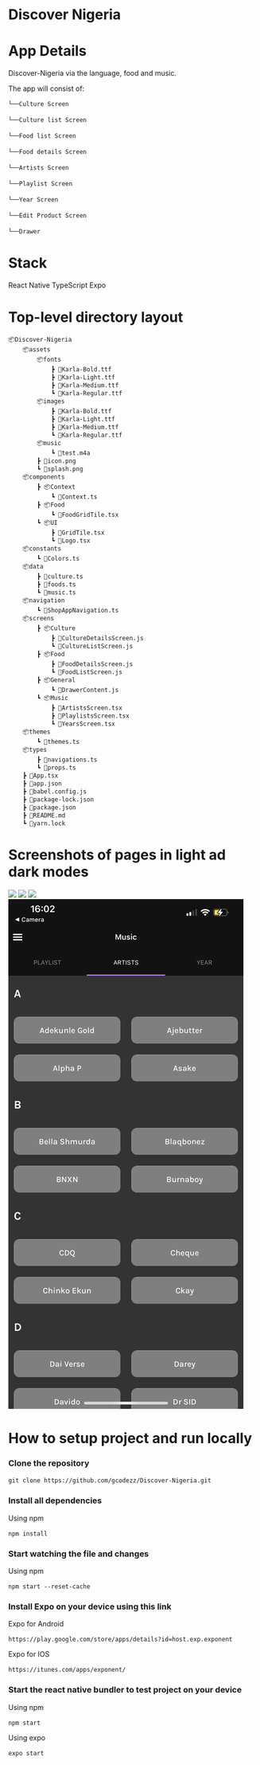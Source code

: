 # Discover Nigeria



# App Details
 Discover-Nigeria via the language, food and music.

The app will consist of:

    └──Culture Screen

    └──Culture list Screen

    └──Food list Screen

    └──Food details Screen

    └──Artists Screen

    └──Playlist Screen

    └──Year Screen

    └──Edit Product Screen

    └──Drawer



# Stack

React Native
TypeScript
Expo


# Top-level directory layout

    📦Discover-Nigeria
        📦assets
            📦fonts
                ┣ 📜Karla-Bold.ttf
                ┣ 📜Karla-Light.ttf
                ┣ 📜Karla-Medium.ttf
                ┗ 📜Karla-Regular.ttf
            📦images
                ┣ 📜Karla-Bold.ttf
                ┣ 📜Karla-Light.ttf
                ┣ 📜Karla-Medium.ttf
                ┗ 📜Karla-Regular.ttf
            📦music
                ┗ 📜test.m4a
            ┣ 📜icon.png
            ┗ 📜splash.png
        📦components
            ┣ 📦Context
                ┗ 📜Context.ts
            ┣ 📦Food
                ┗ 📜FoodGridTile.tsx
            ┗ 📦UI
                ┣ 📜GridTile.tsx
                ┗ 📜Logo.tsx
        📦constants
            ┗ 📜Colors.ts
        📦data
            ┣ 📜culture.ts
            ┣ 📜foods.ts
            ┗ 📜music.ts
        📦navigation
            ┗ 📜ShopAppNavigation.ts
        📦screens
            ┣ 📦Culture
                ┣ 📜CultureDetailsScreen.js
                ┗ 📜CultureListScreen.js
            ┣ 📦Food
                ┣ 📜FoodDetailsScreen.js
                ┗ 📜FoodListScreen.js
            ┣ 📦General
                ┗ 📜DrawerContent.js
            ┗ 📦Music
                ┣ 📜ArtistsScreen.tsx
                ┣ 📜PlaylistsScreen.tsx
                ┗ 📜YearsScreen.tsx
        📦themes
            ┗ 📜themes.ts
        📦types
            ┣ 📜navigations.ts
            ┗ 📜props.ts
        ┣ 📜App.tsx
        ┣ 📜app.json
        ┣ 📜babel.config.js
        ┣ 📜package-lock.json
        ┣ 📜package.json
        ┣ 📜README.md
        ┗ 📜yarn.lock


# Screenshots of pages in light ad dark modes
![](assets/images/IMG_4733.PNG)
![](assets/images/IMG_4734.PNG)
![](assets/images/IMG_4735.PNG)
![](assets/images/IMG_4736.PNG)

# How to setup project and run locally

### Clone the repository 

```
git clone https://github.com/gcodezz/Discover-Nigeria.git

```

### Install all dependencies

Using npm

```
npm install
```

### Start watching the file and changes

Using npm

```
npm start --reset-cache
```

### Install Expo on your device using this link

Expo for Android

```
https://play.google.com/store/apps/details?id=host.exp.exponent
```

Expo for IOS

```
https://itunes.com/apps/exponent/
```
### Start the react native bundler to test project on your device

Using npm

```
npm start
```

Using expo

```
expo start
```
